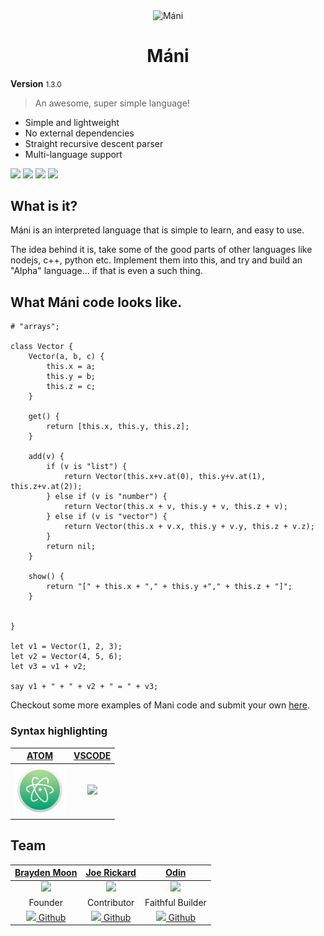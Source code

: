 
<p align="center">
<img src="https://mani-language.github.io/assets/images/header.png" alt="Máni" title="Máni" align="center">
</p>
<h1 align="center" size="1">Máni</h1>

<b>Version</b> <small>1.3.0</small>

> An awesome, super simple language!

* Simple and lightweight
* No external dependencies
* Straight recursive descent parser
* Multi-language support

[![](https://forthebadge.com/images/badges/built-by-codebabes.svg)](#)
[![](https://forthebadge.com/images/badges/made-with-crayons.svg)](#)
[![](https://forthebadge.com/images/badges/contains-technical-debt.svg)](#)
[![](https://forthebadge.com/images/badges/check-it-out.svg)](#)


## What is it?
Máni is an interpreted language that is simple to learn, and easy to use.

The idea behind it is, take some of the good parts of other languages like nodejs, c++, python etc.
Implement them into this, and try and build an "Alpha" language... if that is even a such thing.

## What Máni code looks like.
~~~ JS
# "arrays";

class Vector {
    Vector(a, b, c) {
        this.x = a;
        this.y = b;
        this.z = c;
    }

    get() {
        return [this.x, this.y, this.z];
    }

    add(v) {
        if (v is "list") {
            return Vector(this.x+v.at(0), this.y+v.at(1), this.z+v.at(2));
        } else if (v is "number") {
            return Vector(this.x + v, this.y + v, this.z + v);
        } else if (v is "vector") {
            return Vector(this.x + v.x, this.y + v.y, this.z + v.z);
        }
        return nil;
    }

    show() {
        return "[" + this.x + "," + this.y +"," + this.z + "]";
    }


}

let v1 = Vector(1, 2, 3);
let v2 = Vector(4, 5, 6);
let v3 = v1 + v2;

say v1 + " + " + v2 + " = " + v3;
~~~
Checkout some more examples of Mani code and submit your own [here](https://github.com/Mani-Language/Mani-examples).

### Syntax highlighting
|   [**ATOM**](https://github.com/crazywolf132/Mani-Atom)   |   [**VSCODE**](https://github.com/crazywolf132/Mani-vscode)   |
|:----------------:|:----------------:|
|   [<img src="https://raw.githubusercontent.com/github/explore/80688e429a7d4ef2fca1e82350fe8e3517d3494d/topics/atom/atom.png" width="80">](https://atom.io)  | [<img src="https://user-images.githubusercontent.com/14907694/30436929-a3594ef6-996d-11e7-91e0-ae34fdc040fb.png" width="80">](https://code.visualstudio.com)    |

## Team
|   [**Brayden Moon**](https://github.com/crazywolf132)  |   [**Joe Rickard**](https://github.com/Kalekdan)  |   [**Odin**](https://github.com/ManiOdin)  |
|:----------------:|:----------------:|:----------------:|
| [<img src="https://avatars3.githubusercontent.com/u/6337115?s=460&v=4" width="80">](https://github.com/crazywolf132) | [<img src="https://avatars3.githubusercontent.com/u/6087595?s=460&v=4" width="80">](https://github.com/Kalekdan)  | [<img src="https://avatars0.githubusercontent.com/u/50612219?s=460&v=4" width="80">](https://github.com/ManiOdin)  |
| Founder | Contributor | Faithful Builder |
| [<img src="https://github.com/favicon.ico" width="15"> Github](https://github.com/crazywolf132)  |  [<img src="https://github.com/favicon.ico" width="15"> Github](https://github.com/Kalekdan) |  [<img src="https://github.com/favicon.ico" width="15"> Github](https://github.com/ManiOdin) |
